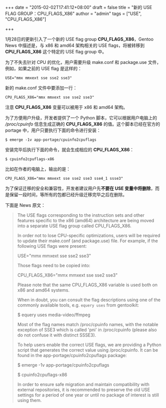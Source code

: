 +++
date = "2015-02-02T17:41:12+08:00"
draft = false
title = "新的 USE FLAG GROUP：CPU_FLAGS_X86"
author = "admin"
tags = ["USE", "CPU_FLAGS_X86"]

+++

1月28日的更新引入了一个新的 USE flag group **CPU_FLAGS_X86**，Gentoo News 中描述是，与 x86 和 amd64 架构相关的 USE flags，将被转移到 **CPU_FLAGS_X86** 这个特定的 USE flag group 中。
<!--more-->

为了不失去针对 CPU 的优化，用户需要升级 make.conf 和 package.use 文件，例如，如果之前的 USE flag 是这样的：

``` !bash
USE="mmx mmxext sse sse2 sse3"
```

新的 make.conf 文件中要添加一行：

``` !bash
CPU_FLAGS_X86="mmx mmxext sse sse2 sse3"
```

注意 **CPU_FLAGS_X86** 变量可以被用于 x86 和 amd64 架构。

为了方便用户升级，开发者提供了一个 Python 脚本，它可以根据用户电脑上的 */proc/cpuinfo* 信息生成正确的 **CPU_FLAGS_X86** 的值。这个脚本已经在官方的 portage 中，用户只要执行下面的命令进行安装：

``` !bash
$ emerge -1v app-portage/cpuinfo2cpuflags
```

安装完毕后执行下面的命令，就会生成相应的 **CPU_FLAGS_X86**：

``` !bash
$ cpuinfo2cpuflags-x86
```

比如在作者的电脑上，输出的是：

```
CPU_FLAGS_X86="mmx mmxext sse sse2 sse3 sse4_1 ssse3"
```

为了保证迁移的安全和兼容性，开发者建议用户先**不要在 USE 变量中将删除**，而是保留一段时间，等所有的包都已经升级迁移完毕之后在删除。

下面是 News 原文：

> The USE flags corresponding to the instruction sets and other features specific to the x86 (amd64) architecture are being moved into a separate USE flag group called CPU_FLAGS_X86.
>
> In order not to lose CPU-specific optimizations, users will be required to update their make.conf (and package.use) file. For example, if the following USE flags were present:
>
> USE="mmx mmxext sse sse2 sse3"
>
> Those flags need to be copied into:
>
> CPU_FLAGS_X86="mmx mmxext sse sse2 sse3"
>
> Please note that the same CPU_FLAGS_X86 variable is used both on x86 and amd64 systems.
> 
> When in doubt, you can consult the flag descriptions using one of the commonly available tools, e.g. `equery uses` from gentoolkit:
> 
> $ equery uses media-video/ffmpeg
>
> Most of the flag names match /proc/cpuinfo names, with the notable exception of SSE3 which is called 'pni' in /proc/cpuinfo (please also do not confuse it with distinct SSSE3).
> 
> To help users enable the correct USE flags, we are providing a Python script that generates the correct value using /proc/cpuinfo. It can be found in the app-portage/cpuinfo2cpuflags package:
>
> $ emerge -1v app-portage/cpuinfo2cpuflags
> 
> $ cpuinfo2cpuflags-x86
>
> In order to ensure safe migration and maintain compatibility with external repositories, it is recommended to preserve the old USE settings for a period of one year or until no package of interest is still using them.
